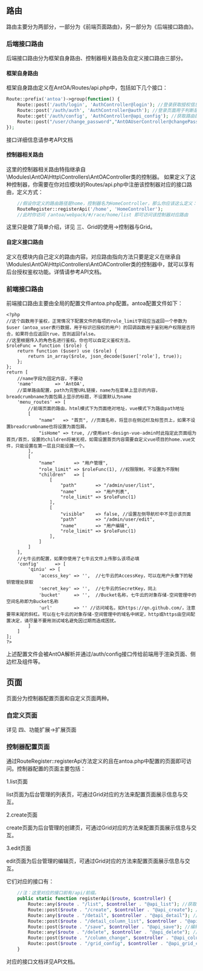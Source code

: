 ## 路由
路由主要分为两部分，一部分为《前端页面路由》，另一部分为《后端接口路由》。

### 后端接口路由
后端接口路由分为框架自身路由、控制器相关路由及自定义接口路由三部分。

#### 框架自身路由
框架自身路由定义在AntOA/Routes/api.php中，包括如下几个接口：

```php
Route::prefix('antoa')->group(function() {
    Route::post('/auth/login', 'AuthController@login'); //登录获取授权信息接口
    Route::post('/auth/auth', 'AuthController@auth'); //登录页面用于判断是否已经授权登录的接口
    Route::get('/auth/config', 'AuthController@api_config'); //获取路由配置、七牛云配置等信息的接口
    Route::post("/user/change_password","AntOAUserController@changePassword"); //修改当前登录用户的密码的接口
});
```

接口详细信息请参考API文档

#### 控制器相关路由
这里的控制器相关路由特指继承自\Modules\AntOA\Http\Controllers\AntOAController类的控制器。
如果定义了这种控制器，你需要在你对应模块的Routes/api.php中注册该控制器对应的接口路由，定义方式：
```php
	//假设你定义的路由路径是home，控制器名为HomeController，那么你应该这么定义：
	RouteRegister::registerApi('/home', 'HomeController');
	//此时你访问 /antoa/webpack/#/race/home/list 即可访问该控制器对应路由
```

这里只是做了简单介绍，详见 三、Grid的使用->控制器与Grid。

#### 自定义接口路由
定义在模块内自己定义的路由内容。对应路由指向方法只要是定义在继承自\Modules\AntOA\Http\Controllers\AntOAController类的控制器中，就可以享有后台授权鉴权功能。详情请参考API文档。

### 前端接口路由
前端接口路由主要由全局的配置文件antoa.php配置。antoa配置文件如下：
```
<?php
//这个函数用于鉴权，正常情况下配置文件的每项的role_limit字段应当返回一个参数为$user（antoa_user表行数据，用于标识已授权的用户）的回调函数用于鉴别用户权限是否符合，如果符合应返回true，否则返回false。
//这里根据传入的角色名进行鉴权。你也可以自定义鉴权方法。
$roleFunc = function ($role) {
    return function ($user) use ($role) {
        return in_array($role, json_decode($user['role'], true));
    };
};
return [
	//name字段为固定内容，不要动
    'name'        => 'AntOA',
    //菜单路由配置，path为完整URL链接，name为在菜单上显示的内容，breadcrumbname为面包屑上显示的标题，不设置默认为name
    'menu_routes' => [
        //前端页面的路由，html模式下为页面绝对地址，vue模式下为路由path地址
        [
            "name"   => "首页", //页面名称，将显示在侧边栏及标签页上，如果不设置breadcrumbname也将设置为面包屑。
            "isHome" => true, //使用ant-design-vue-admin时此指定此页面组为首页/首页，设置的children将被无视，如需设置首页内容需要自定义vue项目的home.vue文件，只能设置在第一层且只能设置一个。
        ],
        [
            "name"       => "用户管理",
            "role_limit" => $roleFunc(1), //权限限制，不设置为不限制
            "children"   => [
                [
                    "path"       => "/admin/user/list",
                    "name"       => "用户列表",
                    "role_limit" => $roleFunc(1)
                ],
                [
                    "visible"    => false, //设置左侧导航栏中不显示该页面
                    "path"       => "/admin/user/edit",
                    "name"       => "用户编辑",
                    "role_limit" => $roleFunc(1)
                ],
            ]
        ]
    ],
    //七牛云的配置，如果你使用了七牛云文件上传那么该项必填
    'config'      => [
        'qiniu' => [
            'access_key' => '',  //七牛云的AccessKey，可以在用户头像下的秘钥管理处获取
            'secret_key' => '',  //七牛云的SecretKey，同上
            'bucket'     => '',  //Bucket名称，七牛云的对象存储-空间管理中的空间名称即为Bucket名称
            'url'        => '' //访问域名，如https://qn.github.com/，注意要带末尾的斜杠。可以在七牛云的对象存储-空间管理中的域名中绑定，http或https由空间配置决定，请尽量不要用测试域名避免因过期而造成困扰。
        ]
    ]
];
?>
```

上述配置文件会被AntOA解析并通过/auth/config接口传给前端用于渲染页面、侧边栏及组件等。

## 页面

页面分为控制器配置页面和自定义页面两种。

### 自定义页面

详见 四、功能扩展->扩展页面

### 控制器配置页面

通过RouteRegister::registerApi方法定义的且在antoa.php中配置的页面即可访问。控制器配置的页面主要包括：

1.list页面

list页面为后台管理的列表页，可通过Grid对应的方法来配置页面展示信息与交互。

2.create页面

create页面为后台管理的创建页，可通过Grid对应的方法来配置页面展示信息与交互。

3.edit页面

edit页面为后台管理的编辑页，可通过Grid对应的方法来配置页面展示信息与交互。

它们对应的接口有：

```php
	//注：这里对应的接口前有/api/前缀。
    public static function registerApi($route, $controller) {
	    Route::any($route . "/list", $controller . "@api_list"); //获取列表页的列表数据
	    Route::post($route . "/create", $controller . "@api_create"); //创建页进行创建操作的接口
	    Route::any($route . "/detail", $controller . "@api_detail"); //获取编辑页待编辑行数据的接口
	    Route::post($route . "/detail_column_list", $controller . "@api_detail_column_list"); //获取ColumnChildrenChoose功能的对应列表数据信息
	    Route::post($route . "/save", $controller . "@api_save"); //编辑页进行保存修改操作的接口
	    Route::any($route . "/delete", $controller . "@api_delete"); //列表页进行删除操作的接口
	    Route::post($route . "/column_change", $controller . "@api_column_change"); //待监听的字段值发生改变时调用的钩子接口
	    Route::post($route . "/grid_config", $controller . "@api_grid_config"); //获取后台配置的列表页创建页编辑页结构信息
    }
```

对应的接口文档详见API文档。